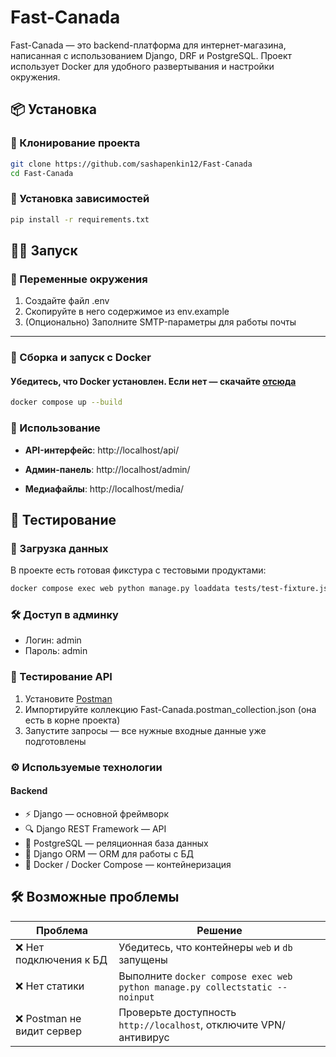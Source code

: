 # Fast-Canada

Fast-Canada — это backend-платформа для интернет-магазина, написанная с использованием Django, DRF и PostgreSQL. Проект использует Docker для удобного развертывания и настройки окружения.

## 📦 Установка

### 📰 Клонирование проекта

```bash
git clone https://github.com/sashapenkin12/Fast-Canada
cd Fast-Canada
```
### 🧪 Установка зависимостей

```bash
pip install -r requirements.txt
```
## 🏃‍♂️ Запуск

### 🔧 Переменные окружения
1. Создайте файл .env
2. Скопируйте в него содержимое из env.example
3. (Опционально) Заполните SMTP-параметры для работы почты
---

### 🐳 Сборка и запуск с Docker

#### Убедитесь, что Docker установлен. Если нет — скачайте [отсюда](https://www.docker.com/products/docker-desktop/)

```bash
docker compose up --build
```

### 🔎 Использование

+ **API-интерфейс**: http://localhost/api/

+ **Админ-панель**: http://localhost/admin/

+ **Медиафайлы**: http://localhost/media/

## 🧪 Тестирование
### 📂 Загрузка данных

В проекте есть готовая фикстура с тестовыми продуктами:
```bash
docker compose exec web python manage.py loaddata tests/test-fixture.json
```
### 🛠 Доступ в админку

+ Логин: admin
+ Пароль: admin

### 🧪 Тестирование API

1. Установите [Postman](https://www.postman.com/downloads/)
2. Импортируйте коллекцию Fast-Canada.postman_collection.json (она есть в корне проекта)
3. Запустите запросы — все нужные входные данные уже подготовлены

### ⚙️ Используемые технологии

#### Backend

- ⚡ Django — основной фреймворк
- 🔍 Django REST Framework — API
- 💾 PostgreSQL — реляционная база данных
- 🧮 Django ORM — ORM для работы с БД
- 🐳 Docker / Docker Compose — контейнеризация

## 🛠 Возможные проблемы
| Проблема                  | Решение                                                                      |
| ------------------------- | ---------------------------------------------------------------------------- |
| ❌ Нет подключения к БД    | Убедитесь, что контейнеры `web` и `db` запущены                              |
| ❌ Нет статики             | Выполните `docker compose exec web python manage.py collectstatic --noinput` |
| ❌ Postman не видит сервер | Проверьте доступность `http://localhost`, отключите VPN/антивирус            |
